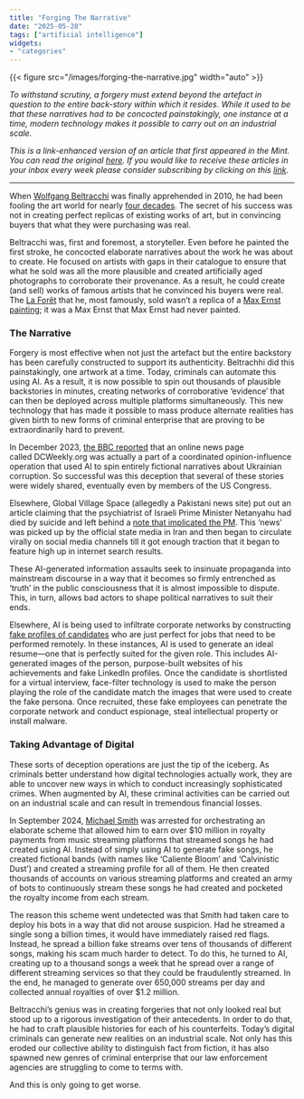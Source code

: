 ```yaml
---
title: "Forging The Narrative"
date: "2025-05-28"
tags: ["artificial intelligence"]
widgets: 
- "categories"
---
```


{{< figure src="/images/forging-the-narrative.jpg" width="auto" >}}

_To withstand scrutiny, a forgery must extend beyond the artefact in question to the entire back-story within which it resides. While it used to be that these narratives had to be concocted painstakingly, one instance at a time, modern technology makes it possible to carry out on an industrial scale._

<!--more-->
_This is a link-enhanced version of an article that first appeared in the Mint. You can read the original [here](https://archive.rahulmatthan.com/archive/1748511004.819815/www.livemint.com/opinion/online-views/wolfgang-beltracchi-art-forgery-ai-generated-forgeries-fake-news-ai-identity-fraud-streaming-platform-scam-synthetic-med-11748270253825.html). If you would like to receive these articles in your inbox every week please consider subscribing by clicking on this [link](https://paragraph.xyz/@exmachina)._

---

When [Wolfgang Beltracchi](https://en.wikipedia.org/wiki/Wolfgang_Beltracchi) was finally apprehended in 2010, he had been fooling the art world for nearly [four decades](https://www.vanityfair.com/culture/2012/10/wolfgang-beltracchi-helene-art-scam). The secret of his success was not in creating perfect replicas of existing works of art, but in convincing buyers that what they were purchasing was real.

Beltracchi was, first and foremost, a storyteller. Even before he painted the first stroke, he concocted elaborate narratives about the work he was about to create. He focused on artists with gaps in their catalogue to ensure that what he sold was all the more plausible and created artificially aged photographs to corroborate their provenance. As a result, he could create (and sell) works of famous artists that he convinced his buyers were real. The [La Forêt](https://greynotgrey.com/blog/2012/05/28/wolfgang-beltracchi-master-art-forger/) that he, most famously, sold wasn’t a replica of a [Max Ernst painting](https://www.nationalgalleries.org/art-and-artists/499); it was a Max Ernst that Max Ernst had never painted.

### The Narrative

Forgery is most effective when not just the artefact but the entire backstory has been carefully constructed to support its authenticity. Beltrachhi did this painstakingly, one artwork at a time. Today, criminals can automate this using AI. As a result, it is now possible to spin out thousands of plausible backstories in minutes, creating networks of corroborative ‘evidence’ that can then be deployed across multiple platforms simultaneously. This new technology that has made it possible to mass produce alternate realities has given birth to new forms of criminal enterprise that are proving to be extraordinarily hard to prevent.

In December 2023, [the BBC reported](https://pmc.ncbi.nlm.nih.gov/articles/PMC11950819/) that an online news page called DCWeekly.org was actually a part of a coordinated opinion-influence operation that used AI to spin entirely fictional narratives about Ukrainian corruption. So successful was this deception that several of these stories were widely shared, eventually even by members of the US Congress.

Elsewhere, Global Village Space (allegedly a Pakistani news site) put out an article claiming that the psychiatrist of Israeli Prime Minister Netanyahu had died by suicide and left behind a [note that implicated the PM](https://www.newsguardtech.com/special-reports/ai-generated-site-sparks-viral-hoax-claiming-the-suicide-of-netanyahus-purported-psychiatrist/). This ‘news’ was picked up by the official state media in Iran and then began to circulate virally on social media channels till it got enough traction that it began to feature high up in internet search results.

These AI-generated information assaults seek to insinuate propaganda into mainstream discourse in a way that it becomes so firmly entrenched as ‘truth’ in the public consciousness that it is almost impossible to dispute. This, in turn, allows bad actors to shape political narratives to suit their ends.

Elsewhere, AI is being used to infiltrate corporate networks by constructing [fake profiles of candidates](https://www.cnbc.com/2025/04/08/fake-job-seekers-use-ai-to-interview-for-remote-jobs-tech-ceos-say.html) who are just perfect for jobs that need to be performed remotely. In these instances, AI is used to generate an ideal resume—one that is perfectly suited for the given role. This includes AI-generated images of the person, purpose-built websites of his achievements and fake LinkedIn profiles. Once the candidate is shortlisted for a virtual interview, face-filter technology is used to make the person playing the role of the candidate match the images that were used to create the fake persona. Once recruited, these fake employees can penetrate the corporate network and conduct espionage, steal intellectual property or install malware.

### Taking Advantage of Digital

These sorts of deception operations are just the tip of the iceberg. As criminals better understand how digital technologies actually work, they are able to uncover new ways in which to conduct increasingly sophisticated crimes. When augmented by AI, these criminal activities can be carried out on an industrial scale and can result in tremendous financial losses.

In September 2024, [Michael Smith](https://www.justice.gov/usao-sdny/pr/north-carolina-musician-charged-music-streaming-fraud-aided-artificial-intelligence) was arrested for orchestrating an elaborate scheme that allowed him to earn over $10 million in royalty payments from music streaming platforms that streamed songs he had created using AI. Instead of simply using AI to generate fake songs, he created fictional bands (with names like ‘Caliente Bloom’ and ‘Calvinistic Dust’) and created a streaming profile for all of them. He then created thousands of accounts on various streaming platforms and created an army of bots to continuously stream these songs he had created and pocketed the royalty income from each stream.

The reason this scheme went undetected was that Smith had taken care to deploy his bots in a way that did not arouse suspicion. Had he streamed a single song a billion times, it would have immediately raised red flags. Instead, he spread a billion fake streams over tens of thousands of different songs, making his scam much harder to detect. To do this, he turned to AI, creating up to a thousand songs a week that he spread over a range of different streaming services so that they could be fraudulently streamed. In the end, he managed to generate over 650,000 streams per day and collected annual royalties of over $1.2 million.

Beltracchi’s genius was in creating forgeries that not only looked real but stood up to a rigorous investigation of their antecedents. In order to do that, he had to craft plausible histories for each of his counterfeits. Today’s digital criminals can generate new realities on an industrial scale. Not only has this eroded our collective ability to distinguish fact from fiction, it has also spawned new genres of criminal enterprise that our law enforcement agencies are struggling to come to terms with.

And this is only going to get worse.